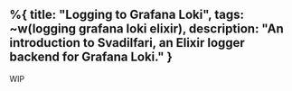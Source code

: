 %{
    title: "Logging to Grafana Loki",
    tags: ~w(logging grafana loki elixir),
    description: "An introduction to Svadilfari, an Elixir logger backend for Grafana Loki."
}
---

WIP

